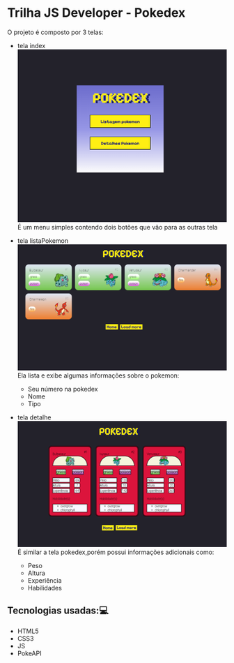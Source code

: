 # Trilha JS Developer - Pokedex
O projeto é composto por 3 telas:</br>
- tela index</br>
![preview](/asset/img/home_pokedex.png)
</br>É um menu simples contendo dois botões que vão para as outras tela</br>

- tela listaPokemon</br>
  ![preview](/asset/img/listagem_pokemon.png)
Ela lista e exibe algumas informações sobre o pokemon:
   * Seu número na pokedex
   * Nome
   * Tipo
- tela detalhe</br>
  ![preview](/asset/img/detalhes_pokemon.png)
É similar a tela pokedex,porém possui informações adicionais como:
  * Peso
  * Altura
  * Experiência
  * Habilidades
## Tecnologias usadas:💻
- HTML5
- CSS3
- JS
- PokeAPI








